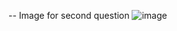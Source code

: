 -- Image for second question 
![image](https://github.com/srikharshashi/245320748007/assets/37980605/7e0160f3-3879-4e89-a15a-f36b3a9d1f50)
